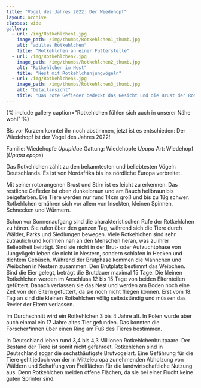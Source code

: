```yaml
---
title: "Vogel des Jahres 2022: Der Wiedehopf"
layout: archive
classes: wide
gallery:
  - url: /img/Rotkehlchen1.jpg
    image_path: /img/thumbs/Rotkehlchen1_thumb.jpg
    alt: "adultes Rotkehlchen"
    title: "Rotkehlchen an einer Futterstelle"
  - url: /img/Rotkehlchen2.jpg
    image_path: /img/thumbs/Rotkehlchen2_thumb.jpg
    alt: "Rotkehlchen im Nest"
    title: "Nest mit Rotkehlchenjungvögeln"
  - url: /img/Rotkehlchen3.jpg
    image_path: /img/thumbs/Rotkehlchen3_thumb.jpg
    alt: "Detailansicht"
    title: "Das rote Gefieder bedeckt das Gesicht und die Brust der Rotkehlchen"
---
```


{% include gallery caption="Rotkehlchen fühlen sich auch in unserer Nähe wohl" %}

Bis vor Kurzem konntet ihr noch abstimmen, jetzt ist es entschieden: Der Wiedehopf ist der Vogel des Jahres 2022!

Familie: Wiedehopfe *Upupidae*
Gattung: Wiedehopfe *Upupa*
Art: Wiedehopf (*Upupa epops*)

Das Rotkehlchen zählt zu den bekanntesten und beliebtesten Vögeln Deutschlands. Es ist von Nordafrika bis ins nördliche Europa verbreitet.

Mit seiner rotorangenen Brust und Stirn ist es leicht zu erkennen. Das restliche Gefieder ist oben dunkelbraun und am Bauch hellbraun bis beigefarben. Die Tiere werden nur rund 14cm groß und bis zu 18g schwer. Rotkehlchen ernähren sich vor allem von Insekten, kleinen Spinnen, Schnecken und Würmern.

Schon vor Sonnenaufgang sind die charakteristischen Rufe der Rotkehlchen zu hören. Sie rufen über den ganzen Tag, während sich die Tiere durch Wälder, Parks und Siedlungen bewegen. Viele Rotkehlchen sind sehr zutraulich und kommen nah an den Menschen heran, was zu ihrer Beliebtheit beiträgt. Sind sie nicht in der Brut- oder Aufzuchtphase von Jungvögeln leben sie nicht in Nestern, sondern schlafen in Hecken und dichtem Gebüsch. Während der Brutphase kommen die Männchen und Weibchen in Nestern zusammen. Den Brutplatz bestimmt das Weibchen. Sind die Eier gelegt, beträgt die Brutdauer maximal 15 Tage. Die kleinen Rotkehlchen werden im Anschluss 12 bis 15 Tage von beiden Elternteilen gefüttert. Danach verlassen sie das Nest und werden am Boden noch eine Zeit von den Eltern gefüttert, da sie noch nicht fliegen können. Erst vom 18. Tag an sind die kleinen Rotkehlchen völlig selbstständig und müssen das Revier der Eltern verlassen.

Im Durchschnitt wird ein Rotkehlchen 3 bis 4 Jahre alt. In Polen wurde aber auch einmal ein 17 Jahre altes Tier gefunden. Das konnten die Forscher*innen über einen Ring am Fuß des Tieres bestimmen.

In Deutschland leben rund 3,4 bis 4,3 Millionen Rotkehlchenbrutpaare. Der Bestand der Tiere ist somit nicht gefährdet. Rotkehlchen sind in Deutschland sogar die sechsthäufigste Brutvogelart. Eine Gefährung für die Tiere geht jedoch von der in Mitteleuropa zunehmenden Abholzung von Wäldern und Schaffung von Freiflächen für die landwirtschaftliche Nutzung aus. Denn Rotkehlchen meiden offene Flächen, da sie bei einer Flucht keine guten Sprinter sind.
